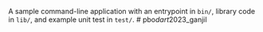 A sample command-line application with an entrypoint in `bin/`, library code
in `lib/`, and example unit test in `test/`.
#   p b o _ d a r t _ 2 0 2 3 _ g a n j i l  
 